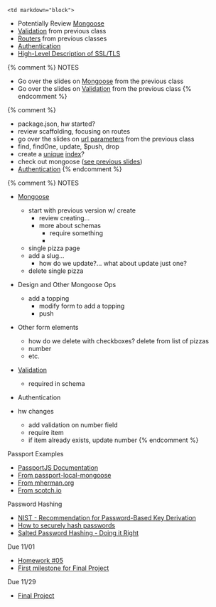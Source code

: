 	<td markdown="block">

* Potentially Review [Mongoose](slides/14/mongoose.html) 
* [Validation](slides/15/validation.html) from previous class
* [Routers](slides/14/layout.html) from previous classes
* [Authentication](slides/16/auth.html)
* [High-Level Description of SSL/TLS](slides/16/ssl.html)

{% comment %}
NOTES
* Go over the slides on [Mongoose](slides/15/mongoose.html) from the previous class
* Go over the slides on [Validation](slides/15/validation.html) from the previous class
{% endcomment %}

{% comment %}
* package.json, hw started?
* review scaffolding, focusing on routes
* go over the slides on [url parameters](slides/15/params.html) from the previous class
* find, findOne, update, $push, drop
* create a [unique](https://docs.mongodb.org/manual/tutorial/create-a-unique-index/) [index](https://docs.mongodb.org/manual/core/indexes-introduction/)?
* check out mongoose ([see previous slides](slides/15/mongoose.html))
* [Authentication](slides/16/auth.html)
{% endcomment %}

{% comment %}
NOTES
* [Mongoose](slides/15/mongoose.html)
	* start with previous version w/ create
		* review creating...
		* more about schemas
			* require something
			* 
	* single pizza page
	* add a slug...
		* how do we update?... what about update just one?
	* delete single pizza
* Design and Other Mongoose Ops
	* add a topping
		* modify form to add a topping
		* push
* Other form elements
	* how do we delete with checkboxes? delete from list of pizzas
	* number
	* etc.
* [Validation](slides/15/validation.html)
	* required in schema
* Authentication

* hw changes
	* add validation on number field
	* require item
	* if item already exists, update number
{% endcomment %}

<!-- 
* [](slides//.html)
* [](slides//.html)
-->
</td>
	<td markdown="block">


Passport Examples

* [PassportJS Documentation](http://passportjs.org/docs)
* [From passport-local-mongoose](https://github.com/saintedlama/passport-local-mongoose/tree/master/examples/login)
* [From mherman.org](http://mherman.org/blog/2015/01/31/local-authentication-with-passport-and-express-4/#.VjGSOq6rSRs)
* [From scotch.io](http://scotch.io/tutorials/javascript/easy-node-authentication-setup-and-local)

Password Hashing

* [NIST - Recommendation for Password-Based Key Derivation](http://csrc.nist.gov/publications/nistpubs/800-132/nist-sp800-132.pdf)
* [How to securely hash passwords](http://security.stackexchange.com/questions/211/how-to-securely-hash-passwords)              
* [Salted Password Hashing - Doing it Right](https://crackstation.net/hashing-security.htm)
</td>
	<td markdown="block">
Due 11/01

* [Homework #05](homework/05.html)
* [First milestone for Final Project](final-project.html#proposal)

Due 11/29 

* [Final Project](final-project.html)

</td>
